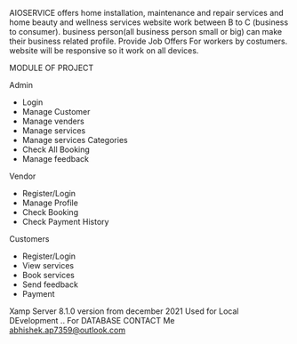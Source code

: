 AIOSERVICE offers home installation, maintenance and repair services and home beauty and wellness services
website work between B to C (business to consumer).
business person(all business person small or big) can make their business related profile.
Provide Job Offers For workers by costumers.
website will be responsive so it work on all devices.

MODULE OF PROJECT


   Admin
- Login
- Manage Customer 
- Manage venders
- Manage services
- Manage services Categories
- Check All Booking
- Manage feedback

Vendor
- Register/Login
- Manage Profile
- Check Booking
- Check Payment History

Customers
- Register/Login
- View services
- Book services
- Send feedback
- Payment


Xamp Server 8.1.0 version from december 2021 Used for Local DEvelopment .. For DATABASE CONTACT Me abhishek.ap7359@outlook.com

